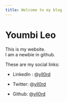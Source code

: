 ```yaml
---
title: Welcome to my blog
---
```


# Youmbi Leo
This is my website.  
I am a newbie in github.

These are my social links:  
- LinkedIn : @[yll0rd](https://www.linkedin.com/in/yll0rd/)
+ Twitter: @[yll0rd](https://twitter.com/yll0rd)
* Github: @[yll0rd](https://github.com/yll0rd)

